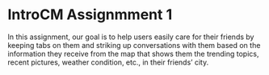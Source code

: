 # IntroCM Assignmment 1

In this assignment, our goal is to help users easily care for their friends by keeping tabs on them and striking up conversations with them based on the information they receive from the map that shows them the trending topics, recent pictures, weather condition, etc., in their friends’ city. 
